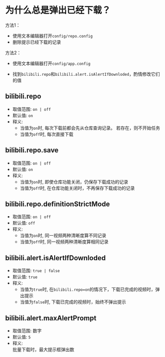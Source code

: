 # 为什么总是弹出已经下载？

方法1：  
+ 使用文本编辑器打开`config/repo.config`
+ 删除提示已经下载的记录

方法2：  
+ 使用文本编辑器打开`config/app.config`

+ 找到`bilibili.repo`和`bilibili.alert.isAlertIfDownloded`，酌情修改它们的值


## bilibili.repo
- 取值范围: `on | off`
- 默认值: `on`
- 释义:  
    + 当值为`on`时, 每次下载前都会先从仓库查询记录。 若存在，则不开始任务
    + 当值为`off`时, 每次直接下载

## bilibili.repo.save
- 取值范围: `on | off`
- 默认值: `on`
- 释义:  
    + 当值为`on`时, 即使仓库功能关闭，仍保存下载成功的记录
    + 当值为`off`时, 在仓库功能关闭时，不再保存下载成功的记录

## bilibili.repo.definitionStrictMode
- 取值范围: `on | off`
- 默认值: `off`
- 释义:  
    + 当值为`on`时, 同一视频两种清晰度算不同记录
    + 当值为`off`时, 同一视频两种清晰度算相同记录

## bilibili.alert.isAlertIfDownloded
- 取值范围: `true | false`
- 默认值: `true`
- 释义:  
    + 当值为`true`时, 在`bilibili.repo=on`的情况下，下载已完成的视频时，弹出提示
    + 当值为`false`时, 下载已完成的视频时，始终不弹出提示

## bilibili.alert.maxAlertPrompt
- 取值范围: 数字
- 默认值: `5`
- 释义:  
    批量下载时，最大提示框弹出数
